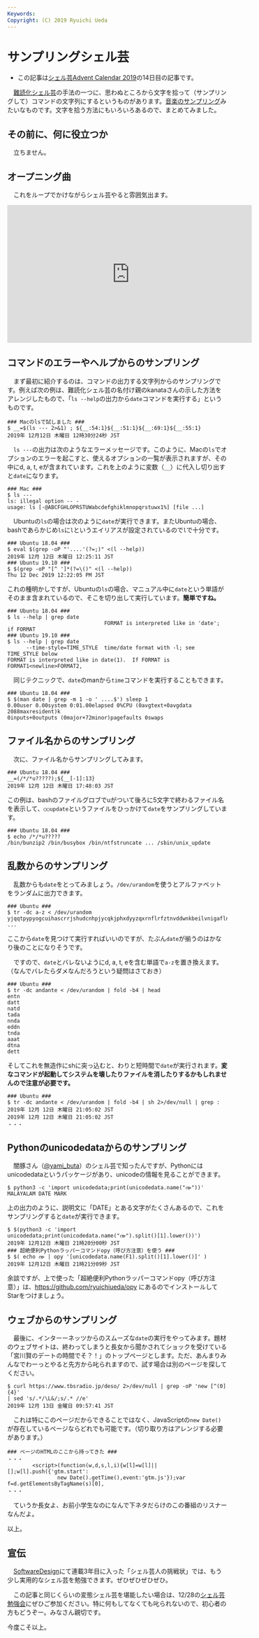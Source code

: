 ```yaml
---
Keywords: 
Copyright: (C) 2019 Ryuichi Ueda
---
```


# サンプリングシェル芸

* この記事は[シェル芸Advent Calendar 2019](https://qiita.com/advent-calendar/2019/shellgei)の14日目の記事です。

　[難読化シェル芸](https://raintrees.net/news/95)の手法の一つに、思わぬところから文字を拾って（サンプリングして）コマンドの文字列にするというものがあります。[音楽のサンプリング](https://ja.wikipedia.org/wiki/%E3%82%B5%E3%83%B3%E3%83%97%E3%83%AA%E3%83%B3%E3%82%B0)みたいなものです。文字を拾う方法にもいろいろあるので、まとめてみました。


## その前に、何に役立つか

　立ちません。

## オープニング曲

　これをループでかけながらシェル芸やると雰囲気出ます。

<iframe width="560" height="315" src="https://www.youtube.com/embed/-Y_JRR3udEo" frameborder="0" allow="accelerometer; autoplay; encrypted-media; gyroscope; picture-in-picture" allowfullscreen></iframe>

## コマンドのエラーやヘルプからのサンプリング

　まず最初に紹介するのは、コマンドの出力する文字列からのサンプリングです。例えば次の例は、難読化シェル芸の名付け親のkanataさんの示した方法をアレンジしたもので、「`ls --help`の出力から`date`コマンドを実行する」というものです。

```
### Macのlsで試しました ###
$ __=$(ls --- 2>&1) ; ${__:54:1}${__:51:1}${__:69:1}${__:55:1}
2019年 12月12日 木曜日 12時30分24秒 JST
```

　`ls ---`の出力は次のようなエラーメッセージです。このように、Macの`ls`でオプションのエラーを起こすと、使えるオプションの一覧が表示されますが、その中にd, a, t, eが含まれています。これを上のように変数（`__`）に代入し切り出すと`date`になります。


```
### Mac ###
$ ls ---
ls: illegal option -- -
usage: ls [-@ABCFGHLOPRSTUWabcdefghiklmnopqrstuwx1%] [file ...]
```

　Ubuntuの`ls`の場合は次のように`date`が実行できます。またUbuntuの場合、bashであらかじめ`ls`に`l`というエイリアスが設定されているので`l`で十分です。


```
### Ubuntu 18.04 ###
$ eval $(grep -oP "'....'(?=;)" <(l --help))
2019年 12月 12日 木曜日 12:25:11 JST
### Ubuntu 19.10 ###
$ $(grep -oP "[^ ']*(?=\()" <(l --help))
Thu 12 Dec 2019 12:22:05 PM JST
```

これの種明かしですが、Ubuntuの`ls`の場合、マニュアル中に`date`という単語がそのまま含まれているので、そこを切り出して実行しています。**簡単ですね。**

```
### Ubuntu 18.04 ###
$ ls --help | grep date
                               FORMAT is interpreted like in 'date'; if FORMAT
### Ubuntu 19.10 ###
$ ls --help | grep date
      --time-style=TIME_STYLE  time/date format with -l; see TIME_STYLE below
FORMAT is interpreted like in date(1).  If FORMAT is FORMAT1<newline>FORMAT2,
```

　同じテクニックで、`date`のmanから`time`コマンドを実行することもできます。

```
### Ubuntu 18.04 ###
$ $(man date | grep -m 1 -o ' ....$') sleep 1
0.00user 0.00system 0:01.00elapsed 0%CPU (0avgtext+0avgdata 2088maxresident)k
0inputs+0outputs (0major+72minor)pagefaults 0swaps
```

## ファイル名からのサンプリング 

　次に、ファイル名からサンプリングしてみます。

```
### Ubuntu 18.04 ###
__=(/*/*u?????);${__[-1]:13}
2019年 12月 12日 木曜日 17:48:03 JST
```

この例は、bashのファイルグロブでuがついて後ろに5文字で終わるファイル名を表示して、`○○update`というファイルをひっかけて`date`をサンプリングしています。

```
### Ubuntu 18.04 ###
$ echo /*/*u?????
/bin/bunzip2 /bin/busybox /bin/ntfstruncate ... /sbin/unix_update
```

## 乱数からのサンプリング

　乱数からも`date`をとってみましょう。`/dev/urandom`を使うとアルファベットをランダムに出力できます。

```
### Ubuntu ###
$ tr -dc a-z < /dev/urandom
yjqqtpypyogcuihascrrjshudcnhpjycqkjphxdyyzqxrnflrfztnvddwnkbeilvnigaflndpuohvauqquycttnjzdrljhcoqbvnfdzdvbkkjfqlmdyjnjlckvvodxkrfsb ...
```

ここから`date`を見つけて実行すればいいのですが、たぶん`date`が揃うのはかなり後のことになりそうです。


　ですので、`date`とバレないようにd, a, t, eを含む単語で`a-z`を置き換えます。（なんでバレたらダメなんだろうという疑問はさておき）

```
### Ubuntu ###
$ tr -dc andante < /dev/urandom | fold -b4 | head
entn
datt
natd
tada
nnda
eddn
tnda
aaat
dtna
dett
```

そしてこれを無造作にshに突っ込むと、わりと短時間で`date`が実行されます。**変なコマンドが起動してシステムを壊したりファイルを消したりするかもしれませんので注意が必要です。**


```
### Ubuntu ###
$ tr -dc andante < /dev/urandom | fold -b4 | sh 2>/dev/null | grep : 
2019年 12月 12日 木曜日 21:05:02 JST
2019年 12月 12日 木曜日 21:05:02 JST
・・・
```

## Pythonのunicodedataからのサンプリング

　闇豚さん（[@yami_buta](https://twitter.com/yami_buta)）のシェル芸で知ったんですが、Pythonにはunicodedataというパッケージがあり、unicodeの情報を見ることができます。

```
$ python3 -c 'import unicodedata;print(unicodedata.name("൹"))'
MALAYALAM DATE MARK
```

上の出力のように、説明文に「DATE」とある文字がたくさんあるので、これをサンプリングすると`date`が実行できます。

```
$ $(python3 -c 'import unicodedata;print(unicodedata.name("൹").split()[1].lower())')
2019年 12月12日 木曜日 21時20分00秒 JST
### 超絶便利Pythonラッパーコマンドopy（呼び方注意）を使う ###
$ $( echo ൹ | opy '[unicodedata.name(F1).split()[1].lower()]' )
2019年 12月12日 木曜日 21時21分09秒 JST
```

余談ですが、上で使った「超絶便利Pythonラッパーコマンドopy（呼び方注意）」は、https://github.com/ryuichiueda/opy にあるのでインストールしてStarをつけましょう。


## ウェブからのサンプリング

　最後に、インターーネッツからのスムーズな`date`の実行をやってみます。題材のウェブサイトは、終わってしまうと長女から聞かされてショックを受けている「宮川賢のデートの時間でそ？！」のトップページとします。ただ、あんまりみんなでわーっとやると先方から叱られますので、試す場合は別のページを探してください。

```
$ curl https://www.tbsradio.jp/deso/ 2>/dev/null | grep -oP 'new [^(0]{4}' 
| sed 's/.*/\L&/;s/.* //e'
2019年 12月 13日 金曜日 09:57:41 JST
```

　これは特にこのページだからできることではなく、JavaScriptの`new Date()`が存在しているページならどれでも可能です。（切り取り方はアレンジする必要があります。）


```
### ページのHTMLのここから持ってきた ###
・・・
        <script>(function(w,d,s,l,i){w[l]=w[l]||[];w[l].push({'gtm.start':
                new Date().getTime(),event:'gtm.js'});var f=d.getElementsByTagName(s)[0],
・・・
```

　ていうか長女よ、お前小学生なのになんで下ネタだらけのこの番組のリスナーなんだよ。

以上。


## 宣伝

　[SoftwareDesign](https://amzn.to/2RLWFag)にて連載3年目に入った「シェル芸人の挑戦状」では、もう少し実用的なシェル芸を勉強できます。ぜひぜひぜひぜひ。


　この記事と同じくらいの変態シェル芸を堪能したい場合は、12/28の[シェル芸勉強会](https://usptomo.doorkeeper.jp/events/100915)にぜひご参加ください。特に何もしてなくても叱られないので、初心者の方もどうぞー。みなさん親切です。


今度こそ以上。
